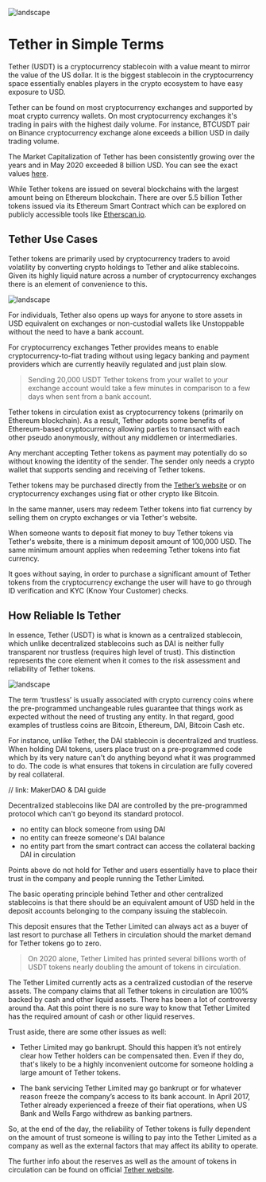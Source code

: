 ![landscape](https://github.com/horizontalsystems/blockchain-crypto-guides/blob/master/token_guides/images/TetherMain.png)

# Tether in Simple Terms

Tether (USDT) is a cryptocurrency stablecoin with a value meant to mirror the value of the US dollar. It is the biggest stablecoin in the cryptocurrency space essentially enables players in the crypto ecosystem to have easy exposure to USD.

Tether can be found on most cryptocurrency exchanges and supported by moat crypto currency wallets. On most cryptocurrency exchanges it's trading in pairs with the highest daily volume. For instance, BTCUSDT pair on Binance cryptocurrency exchange alone exceeds a billion USD in daily trading volume. 

The Market Capitalization of Tether has been consistently growing over the years and in May 2020 exceeded 8 billion USD. You can see the exact values [here](https://coinmarketcap.com/currencies/tether/).

While Tether tokens are issued on several blockchains with the largest amount being on Ethereum blockchain. There are over 5.5 billion Tether tokens issued via its Ethereum Smart Contract which can be explored on publicly accessible tools like [Etherscan.io](https://etherscan.io/token/0xdac17f958d2ee523a2206206994597c13d831ec7).


## Tether Use Cases

Tether tokens are primarily used by cryptocurrency traders to avoid volatility by converting crypto holdings to Tether and alike stablecoins. Given its highly liquid nature across a number of cryptocurrency exchanges there is an element of convenience to this.

![landscape](https://github.com/horizontalsystems/blockchain-crypto-guides/blob/master/token_guides/images/TetherExchange.png)

For individuals, Tether also opens up ways for anyone to store assets in USD equivalent on exchanges or non-custodial wallets like Unstoppable without the need to have a bank account.

For cryptocurrency exchanges Tether provides means to enable cryptocurrency-to-fiat trading without using legacy banking and payment providers which are currently heavily regulated and just plain slow. 

> Sending 20,000 USDT Tether tokens from your wallet to your exchange account would take a few minutes in comparison to a few days when sent from a bank account.

Tether tokens in circulation exist as cryptocurrency tokens (primarily on Ethereum blockchain). As a result, Tether adopts some benefits of Ethereum-based cryptocurrency allowing parties to transact with each other pseudo anonymously, without any middlemen or intermediaries. 

Any merchant accepting Tether tokens as payment may potentially do so without knowing the identity of the sender. The sender only needs a crypto wallet that supports sending and receiving of Tether tokens.

Tether tokens may be purchased directly from the [Tether’s website](https://tether.to) or on cryptocurrency exchanges using fiat or other crypto like Bitcoin. 

In the same manner, users may redeem Tether tokens into fiat currency by selling them on crypto exchanges or via Tether's website. 

When someone wants to deposit fiat money to buy Tether tokens via Tether's website, there is a minimum deposit amount of 100,000 USD. The same minimum amount applies when redeeming Tether tokens into fiat currency.

It goes without saying, in order to purchase a significant amount of Tether tokens from the cryptocurrency exchange the user will have to go through ID verification and KYC (Know Your Customer) checks.

## How Reliable Is Tether

In essence, Tether (USDT) is what is known as a centralized stablecoin, which unlike decentralized stablecoins such as DAI is neither fully transparent nor trustless (requires high level of trust). This distinction represents the core element when it comes to the risk assessment and reliability of Tether tokens.

![landscape](https://github.com/horizontalsystems/blockchain-crypto-guides/blob/master/token_guides/images/Tetherequaldollar.png)

The term ‘trustless’ is usually associated with crypto currency coins where the pre-programmed unchangeable rules guarantee that things work as expected without the need of trusting any entity. In that regard, good examples of trustless coins are Bitcoin, Ethereum, DAI, Bitcoin Cash etc.

For instance, unlike Tether, the DAI stablecoin is decentralized and trustless. When holding DAI tokens, users place trust on a pre-programmed code which by its very nature can't do anything beyond what it was programmed to do. The code is what ensures that tokens in circulation are fully covered by real collateral.

// link: MakerDAO & DAI guide

Decentralized stablecoins like DAI are controlled by the pre-programmed protocol which can't go beyond its standard protocol.

- no entity can block someone from using DAI
- no entity can freeze someone's DAI balance
- no entity part from the smart contract can access the collateral backing DAI in circulation

Points above do not hold for Tether and users essentially have to place their trust in the company and people running the Tether Limited.

The basic operating principle behind Tether and other centralized stablecoins is that there should be an equivalent amount of USD held in the deposit accounts belonging to the company issuing the stablecoin. 

This deposit ensures that the Tether Limited can always act as a buyer of last resort to purchase all Tethers in circulation should the market demand for Tether tokens go to zero.

> On 2020 alone, Tether Limited has printed several billions worth of USDT tokens nearly doubling the amount of tokens in circulation.

The Tether Limited currently acts as a centralized custodian of the reserve assets. The company claims that all Tether tokens in circulation are 100% backed by cash and other liquid assets. There has been a lot of controversy around tha. Aat this point there is no sure way to know that Tether Limited has the required amount of cash or other liquid reserves. 

Trust aside, there are some other issues as well:

* Tether Limited may go bankrupt. Should this happen it’s not entirely clear how Tether holders can be compensated then. Even if they do, that's likely to be a highly inconvenient outcome for someone holding a large amount of Tether tokens.
    
* The bank servicing Tether Limited may go bankrupt or for whatever reason freeze the company’s access to its bank account. In April 2017, Tether already experienced a freeze of their fiat operations, when US Bank and Wells Fargo withdrew as banking partners.

So, at the end of the day, the reliability of Tether tokens is fully dependent on the amount of trust someone is willing to pay into the Tether Limited as a company as well as the external factors that may affect its ability to operate.

The further info about the reserves as well as the amount of tokens in circulation can be found on official [Tether website](https://tether.to).
